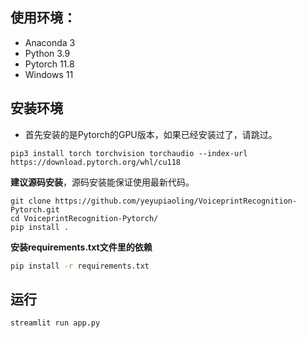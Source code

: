## 使用环境：

 - Anaconda 3
 - Python 3.9
 - Pytorch 11.8
 - Windows 11

## 安装环境

 - 首先安装的是Pytorch的GPU版本，如果已经安装过了，请跳过。

```shell
pip3 install torch torchvision torchaudio --index-url https://download.pytorch.org/whl/cu118
```

**建议源码安装**，源码安装能保证使用最新代码。

```shell
git clone https://github.com/yeyupiaoling/VoiceprintRecognition-Pytorch.git
cd VoiceprintRecognition-Pytorch/
pip install .
```

**安装requirements.txt文件里的依赖**

```bash
pip install -r requirements.txt
```

## 运行

```bash
streamlit run app.py
```
